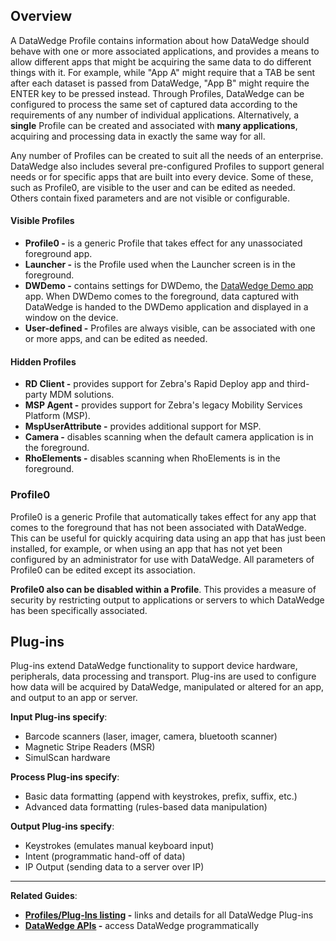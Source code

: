 <h2 id="overview">Overview</h2>
<p>A DataWedge Profile contains information about how DataWedge should behave with one or more associated applications, and provides a means to allow different apps that might be acquiring the same data to do different things with it. For example, while "App A" might require that a TAB be sent after each dataset is passed from DataWedge, "App B" might require the ENTER key to be pressed instead. Through Profiles, DataWedge can be configured to process the same set of captured data according to the requirements of any number of individual applications. Alternatively, a <strong>single</strong> Profile can be created and associated with <strong>many applications</strong>, acquiring and processing data in exactly the same way for all. </p>
<p>Any number of Profiles can be created to suit all the needs of an enterprise. DataWedge also includes several pre-configured Profiles to support general needs or for specific apps that are built into every device. Some of these, such as Profile0, are visible to the user and can be edited as needed. Others contain fixed parameters and are not visible or configurable. </p>
<h4 id="visibleprofiles">Visible Profiles</h4>
<ul>
<li><strong>Profile0 -</strong> is a generic Profile that takes effect for any unassociated foreground app. </li>
<li><strong>Launcher -</strong> is the Profile used when the Launcher screen is in the foreground.</li>
<li><strong>DWDemo -</strong> contains settings for DWDemo, the <a href="../demo">DataWedge Demo app</a> app. When DWDemo comes to the foreground, data captured with DataWedge is handed to the DWDemo application and displayed in a window on the device.</li>
<li><strong>User-defined -</strong> Profiles are always visible, can be associated with one or more apps, and can be edited as needed. </li>
</ul>
<h4 id="hiddenprofiles">Hidden Profiles</h4>
<ul>
<li><strong>RD Client -</strong> provides support for Zebra's Rapid Deploy app and third-party MDM solutions.</li>
<li><strong>MSP Agent -</strong> provides support for Zebra's legacy Mobility Services Platform (MSP).</li>
<li><strong>MspUserAttribute -</strong> provides additional support for MSP.</li>
<li><strong>Camera -</strong> disables scanning when the default camera application is in the foreground.</li>
<li><strong>RhoElements -</strong> disables scanning when RhoElements is in the foreground.</li>
</ul>
<h3 id="profile0">Profile0</h3>
<p>Profile0 is a generic Profile that automatically takes effect for any app that comes to the foreground that has not been associated with DataWedge. This can be useful for quickly acquiring data using an app that has just been installed, for example, or when using an app that has not yet been configured by an administrator for use with DataWedge. All parameters of Profile0 can be edited except its association. <!-- **Note: Profile0 cannot be used with IPWedge**.10/18/16- removed per Tharindu --></p>
<p><strong>Profile0 also can be disabled within a Profile</strong>. This provides a measure of security by restricting output to applications or servers to which DataWedge has been specifically associated. </p>
<h2 id="plugins">Plug-ins</h2>
<p>Plug-ins extend DataWedge functionality to support device hardware, peripherals, data processing and transport. Plug-ins are used to configure how data will be acquired by DataWedge, manipulated or altered for an app, and output to an app or server.</p>
<p><strong>Input Plug-ins specify</strong>:</p>
<ul>
<li>Barcode scanners (laser, imager, camera, bluetooth scanner)</li>
<li>Magnetic Stripe Readers (MSR)</li>
<li>SimulScan hardware</li>
</ul>
<p><strong>Process Plug-ins specify</strong>: </p>
<ul>
<li>Basic data formatting (append with keystrokes, prefix, suffix, etc.)</li>
<li>Advanced data formatting (rules-based data manipulation)</li>
</ul>
<p><strong>Output Plug-ins specify</strong>:</p>
<ul>
<li>Keystrokes (emulates manual keyboard input)</li>
<li>Intent (programmatic hand-off of data)</li>
<li>IP Output (sending data to a server over IP)</li>
</ul>
<hr />
<p><strong>Related Guides</strong>: </p>
<ul>
<li><strong><a href="../profiles">Profiles/Plug-Ins listing</a> -</strong> links and details for all DataWedge Plug-ins</li>
<li><strong><a href="../api">DataWedge APIs</a> -</strong> access DataWedge programmatically </li>
</ul>